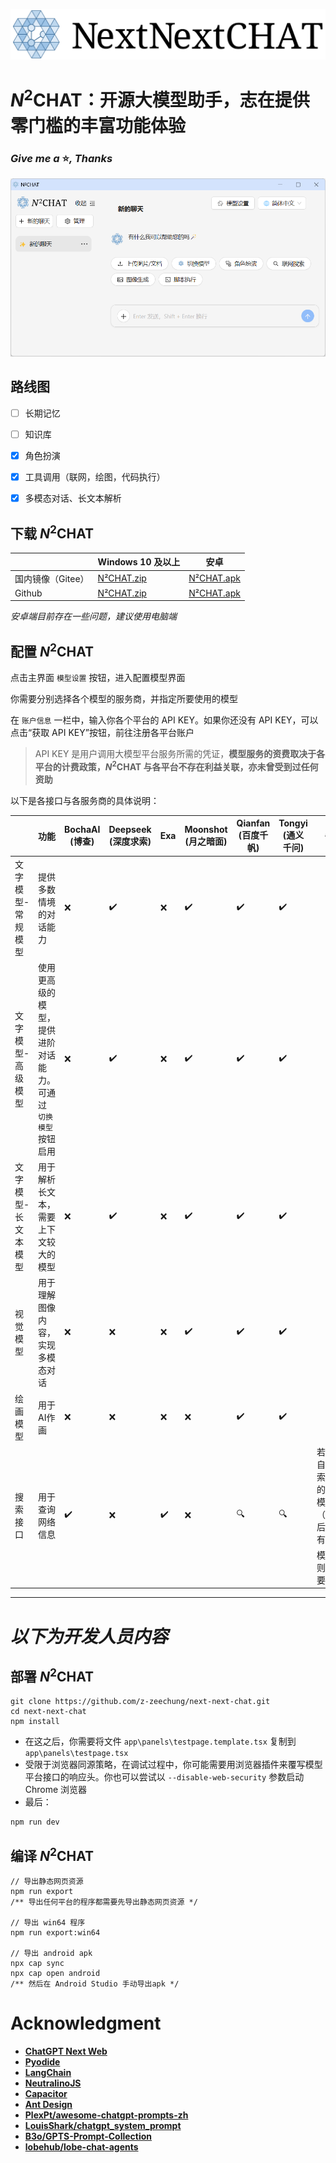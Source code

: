 ![](./docs/readme/nnchat-banner-fullname.svg)

# *N*<sup>2</sup>CHAT：开源大模型助手，志在提供零门槛的丰富功能体验
### <i>Give me a </i>⭐<i>, Thanks </i>

![](./docs/readme/screenshot.png)

## 路线图
- [ ] 长期记忆
- [ ] 知识库
- [x] 角色扮演
- [x] 工具调用（联网，绘图，代码执行）
- [x] 多模态对话、长文本解析


## 下载 *N*<sup>2</sup>CHAT
|| Windows 10 及以上 | 安卓 |
|---|---|---|
|国内镜像（Gitee）|[N²CHAT.zip](https://gitee.com/Zee-Chung/next-next-chat-release/raw/main/win64/N%C2%B2CHAT.zip)|[N²CHAT.apk](https://gitee.com/Zee-Chung/next-next-chat-release/raw/main/android/N%C2%B2CHAT.apk)|
|Github|[N²CHAT.zip](https://raw.githubusercontent.com/z-zeechung/next-next-chat-release/refs/heads/main/win64/N%C2%B2CHAT.zip)|[N²CHAT.apk](https://raw.githubusercontent.com/z-zeechung/next-next-chat-release/refs/heads/main/android/N%C2%B2CHAT.apk)|

*安卓端目前存在一些问题，建议使用电脑端*


## 配置 *N*<sup>2</sup>CHAT
点击主界面 `模型设置` 按钮，进入配置模型界面

你需要分别选择各个模型的服务商，并指定所要使用的模型

在 `账户信息` 一栏中，输入你各个平台的 API KEY。如果你还没有 API KEY，可以点击“获取 API KEY”按钮，前往注册各平台账户

> API KEY 是用户调用大模型平台服务所需的凭证，**模型服务的资费取决于各平台的计费政策，*N*<sup>2</sup>CHAT 与各平台不存在利益关联，亦未曾受到过任何资助**

以下是各接口与各服务商的具体说明：

||功能|BochaAI (博查)|Deepseek (深度求索)|Exa|Moonshot (月之暗面)|Qianfan (百度千帆)|Tongyi (通义千问)|备注|
|---|---|---|---|---|---|---|---|---|
|文字模型-常规模型|提供多数情境的对话能力|❌|✔️|❌|✔️|✔️|✔️||
|文字模型-高级模型|使用更高级的模型，提供进阶对话能力。可通过 `切换模型` 按钮启用|❌|✔️|❌|✔️|✔️|✔️||
|文字模型-长文本模型|用于解析长文本，需要上下文较大的模型|❌|✔️|❌|✔️|✔️|✔️||
|视觉模型|用于理解图像内容，实现多模态对话|❌|❌|❌|✔️|✔️|✔️||
|绘画模型|用于AI作画|❌|❌|❌|❌|✔️|✔️||
|搜索接口|用于查询网络信息|✔️|❌|✔️|❌|🔍|🔍|若使用自带搜索能力的文字模型（名称后带有“🔍”的模型），则不需要|

---
# *以下为开发人员内容*
## 部署 *N*<sup>2</sup>CHAT
```
git clone https://github.com/z-zeechung/next-next-chat.git
cd next-next-chat
npm install
```
- 在这之后，你需要将文件 `app\panels\testpage.template.tsx` 复制到 `app\panels\testpage.tsx`
- 受限于浏览器同源策略，在调试过程中，你可能需要用浏览器插件来覆写模型平台接口的响应头。你也可以尝试以 `--disable-web-security` 参数启动 Chrome 浏览器
- 最后：
```
npm run dev
```

## 编译 *N*<sup>2</sup>CHAT
```
// 导出静态网页资源
npm run export 
/** 导出任何平台的程序都需要先导出静态网页资源 */

// 导出 win64 程序
npm run export:win64

// 导出 android apk
npx cap sync
npx cap open android
/** 然后在 Android Studio 手动导出apk */
```

# Acknowledgment

- [**ChatGPT Next Web**](https://github.com/ChatGPTNextWeb/NextChat)
- [**Pyodide**](https://github.com/pyodide/pyodide)
- [**LangChain**](https://js.langchain.com/docs/introduction/)
- [**NeutralinoJS**](https://neutralino.js.org/)
- [**Capacitor**](https://capacitorjs.com/)
- [**Ant Design**](https://ant.design/)
- [**PlexPt/awesome-chatgpt-prompts-zh**](https://github.com/PlexPt/awesome-chatgpt-prompts-zh)
- [**LouisShark/chatgpt_system_prompt**](https://github.com/LouisShark/chatgpt_system_prompt)
- [**B3o/GPTS-Prompt-Collection**](https://github.com/B3o/GPTS-Prompt-Collection)
- [**lobehub/lobe-chat-agents**](https://github.com/lobehub/lobe-chat-agents)
